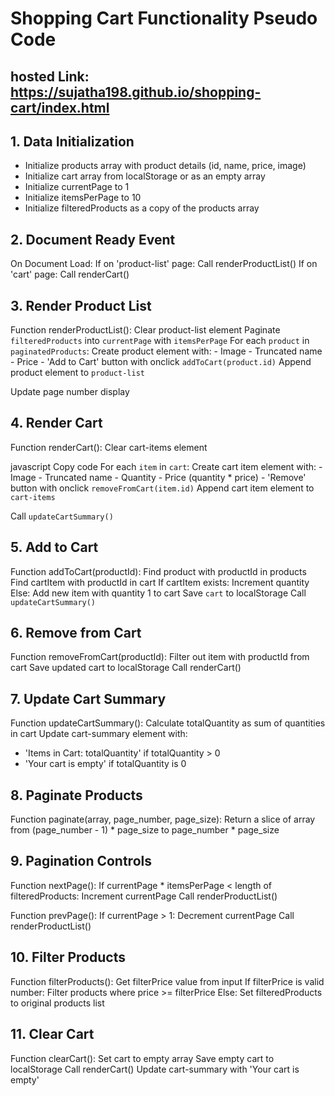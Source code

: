 # Shopping Cart Functionality Pseudo Code

## hosted Link: https://sujatha198.github.io/shopping-cart/index.html

## 1. Data Initialization
- Initialize products array with product details (id, name, price, image)
- Initialize cart array from localStorage or as an empty array
- Initialize currentPage to 1
- Initialize itemsPerPage to 10
- Initialize filteredProducts as a copy of the products array


## 2. Document Ready Event
On Document Load:
If on 'product-list' page:
Call renderProductList()
If on 'cart' page:
Call renderCart()


## 3. Render Product List
Function renderProductList():
Clear product-list element
Paginate `filteredProducts` into `currentPage` with `itemsPerPage`
For each `product` in `paginatedProducts`:
    Create product element with:
        - Image
        - Truncated name
        - Price
        - 'Add to Cart' button with onclick `addToCart(product.id)`
    Append product element to `product-list`

Update page number display


## 4. Render Cart
Function renderCart():
Clear cart-items element

javascript
Copy code
For each `item` in `cart`:
    Create cart item element with:
        - Image
        - Truncated name
        - Quantity
        - Price (quantity * price)
        - 'Remove' button with onclick `removeFromCart(item.id)`
    Append cart item element to `cart-items`

Call `updateCartSummary()`


## 5. Add to Cart
Function addToCart(productId):
Find product with productId in products
Find cartItem with productId in cart
If cartItem exists:
Increment quantity
Else:
Add new item with quantity 1 to cart
Save `cart` to localStorage
Call `updateCartSummary()`

## 6. Remove from Cart
Function removeFromCart(productId):
Filter out item with productId from cart
Save updated cart to localStorage
Call renderCart()

## 7. Update Cart Summary
Function updateCartSummary():
Calculate totalQuantity as sum of quantities in cart
Update cart-summary element with:
- 'Items in Cart: totalQuantity' if totalQuantity > 0
- 'Your cart is empty' if totalQuantity is 0

## 8. Paginate Products
Function paginate(array, page_number, page_size):
Return a slice of array from (page_number - 1) * page_size to page_number * page_size

## 9. Pagination Controls
Function nextPage():
If currentPage * itemsPerPage < length of filteredProducts:
Increment currentPage
Call renderProductList()

Function prevPage():
If currentPage > 1:
Decrement currentPage
Call renderProductList()

## 10. Filter Products
Function filterProducts():
Get filterPrice value from input
If filterPrice is valid number:
Filter products where price >= filterPrice
Else:
Set filteredProducts to original products list

## 11. Clear Cart
Function clearCart():
Set cart to empty array
Save empty cart to localStorage
Call renderCart()
Update cart-summary with 'Your cart is empty'

